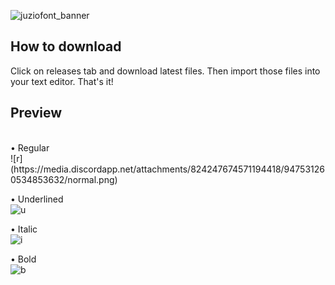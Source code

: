 ![juziofont_banner](https://user-images.githubusercontent.com/49320100/155890286-297b24f2-30e6-4780-ba7b-cca11d515116.png)
## How to download
Click on releases tab and download latest files. Then import those files into your text editor. That's it!
## Preview
<br>
• Regular
<br>
![r](https://media.discordapp.net/attachments/824247674571194418/947531260534853632/normal.png)

• Underlined 
<br>
![u](https://media.discordapp.net/attachments/824247674571194418/947531260719419432/underline.png) 

• Italic
<br>
![i](https://media.discordapp.net/attachments/824247674571194418/947531260878782464/2.png)

• Bold
<br>
![b](https://media.discordapp.net/attachments/824247674571194418/947531261101092874/bold.png)
